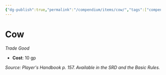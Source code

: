 ```yaml
---
{"dg-publish":true,"permalink":"/compendium/items/cow/","tags":["compendium/src/5e/phb","item/gear/trade-good"]}
---
```


# Cow
*Trade Good*  

- **Cost**: 10 gp

*Source: Player's Handbook p. 157. Available in the SRD and the Basic Rules.*